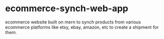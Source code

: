 # ecommerce-synch-web-app
ecommerce website built on mern to synch products from various ecommerce platforms like etsy, ebay, amazon, etc to create a shipment for them.
